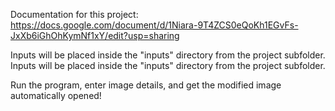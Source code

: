 Documentation for this project: https://docs.google.com/document/d/1Niara-9T4ZCS0eQoKh1EGvFs-JxXb6iGhOhKymNf1xY/edit?usp=sharing

Inputs will be placed inside the "inputs" directory from the project subfolder.
Inputs will be placed inside the "inputs" directory from the project subfolder.

Run the program, enter image details, and get the modified image automatically opened!

